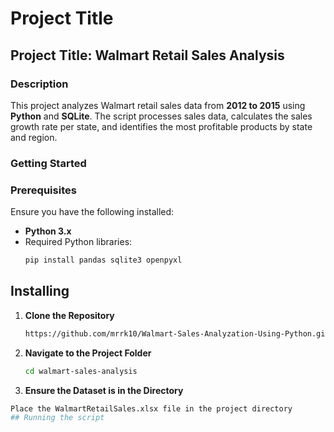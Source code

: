 # Project Title
## Project Title: Walmart Retail Sales Analysis
### **Description**
This project analyzes Walmart retail sales data from **2012 to 2015** using **Python** and **SQLite**. The script processes sales data, calculates the sales growth rate per state, and identifies the most profitable products by state and region.  
### **Getting Started**
### **Prerequisites**  
Ensure you have the following installed:  
- **Python 3.x**  
- Required Python libraries:  
  ```bash
  pip install pandas sqlite3 openpyxl
  ```
## Installing
 1. **Clone the Repository**
    ```sh
    https://github.com/mrrk10/Walmart-Sales-Analyzation-Using-Python.git
 2. **Navigate to the Project Folder**
    ```sh
    cd walmart-sales-analysis
3. **Ensure the Dataset is in the Directory**
```sh
Place the WalmartRetailSales.xlsx file in the project directory
## Running the script

